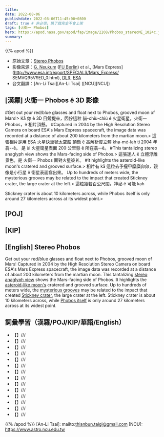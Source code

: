 ```yaml
---
title:
date: 2022-08-06
publishdate: 2022-08-06T11:45:00+0800
draft: true # 非必填，填了就完全不會上架
tags: [火衛一 Phobos]
hero: https://apod.nasa.gov/apod/fap/image/2208/Phobos_stereoME_1024c.jpg
summary:
---
```


{{% apod %}}

- 原始文章：[Stereo Phobos](https://apod.nasa.gov/apod/ap220806.html)
- 影像來源：[G. Neukum](http://www.esa.int/esaSC/SEMGQOXLDMD_people_0_iv.html) ([FU Berlin](http://www.fu-berlin.de/)) et al., [Mars Express](http://www.esa.int/export/SPECIALS/Mars_Express/
SEMVQ95V9ED_0.html), [DLR](https://www.dlr.de/EN/organisation-dlr/dlr/dlr-at-a-glance.html), [ESA](http://www.esa.int/)
- 台文翻譯：[An-Li Tsai][An-Li Tsai] ([NCU][NCU])

## [漢羅] 火衛一 Phobos ê 3D 影像
#Get out your red/blue glasses and float next to Phobos, grooved moon of Mars!>
Kā 你 ê 3D 目鏡提來，囥佇這粒 貓-chiù-chiù ê 火星衛星，火衛一 Phobos，ê 相片頂懸。
#Captured in 2004 by the High Resolution Stereo Camera on board ESA's Mars Express spacecraft, the image data was recorded at a distance of about 200 kilometers from the martian moon.>
這張相片是用 ESA 火星快車號太空船 頂懸 ê 高解析度立體 kha-mé-lah tī 2004 年翕--ê。
是 ùi 火星衛星表面 200 公里懸 ê 所在翕--ê。
#This tantalizing stereo anaglyph view shows the Mars-facing side of Phobos.>
這張迷人 ê 立體浮雕景色，是 火衛一 Phobos 面對火星彼爿。
#It highlights the asteroid-like moon's cratered and grooved surface.>
相片有 kā 這粒去予攏甲糜糜卯卯，親像是小行星 ê 衛星表面翕出來。
Up to hundreds of meters wide, the mysterious grooves may be related to the impact that created Stickney crater, the large crater at the left.>
這粒幾若百公尺闊，神祕 ê
可能 kah

Stickney crater is about 10 kilometers across, while Phobos itself is only around 27 kilometers across at its widest point.>



## [POJ]

## [KIP]

## [English] Stereo Phobos

Get out your red/blue glasses and float next to Phobos, grooved moon of Mars!
Captured in 2004 by the High Resolution Stereo Camera on board ESA's Mars Express spacecraft, the image data was recorded at a distance of about 200 kilometers from the martian moon.
This tantalizing [stereo anaglyph view][stereo anaglyph view] shows the Mars-facing side of Phobos.
It highlights the [asteroid-like moon's][asteroid-like moon's] cratered and grooved surface.
Up to hundreds of meters wide, the [mysterious grooves][mysterious grooves] may be related to the impact that created [Stickney crater][Stickney crater], the large crater at the left.
Stickney crater is about 10 kilometers across, while [Phobos itself][Phobos itself e] is only around 27 kilometers across at its widest point.

## 詞彙學習（漢羅/POJ/KIP/華語/English）
- 【】///
- 【】///
- 【】///
- 【】///
- 【】///
- 【】///
- 【】///
- 【】///
- 【】///
- 【】///
- 【】///
- 【】///
- 【】///
- 【】///

{{% /apod %}}
[An-Li Tsai]: mailto:thianbun.taigi@gmail.com
[NCU]: https://www.astro.ncu.edu.tw

[copyright]: https://apod.nasa.gov/apod/fap/lib/about_apod.html#srapply

[stereo anaglyph view]:http://www.esa.int/SPECIALS/Mars_Express/SEM21TVJD1E_1.html#subhead2
[asteroid-like moon's]:https://solarsystem.nasa.gov/moons/mars-moons/phobos/in-depth/
[mysterious grooves]:https://earthsky.org/space/new-evidence-supports-theory-to-explain-odd-grooves-on-mars-moon-phobos/
[Stickney crater]:https://apod.nasa.gov/apod/ap180505.html
[Phobos itself e]:https://apod.nasa.gov/apod/ap220703.html
[Phobos itself t]:https://apod.tw/daily/20220703/

